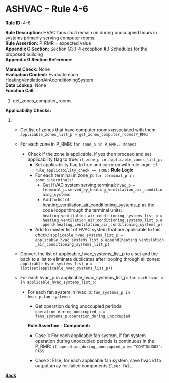 # ASHVAC – Rule 4-6

**Rule ID:** 4-6
 
**Rule Description:** HVAC fans shall remain on during unoccupied hours in systems primarily serving computer rooms.  
**Rule Assertion:** P-RMR = expected value                                           
**Appendix G Section:** Section G3.1-4 exception #3 Schedules for the proposed building  
**Appendix G Section Reference:**  

**Manual Check:** None  
**Evaluation Context:** Evaluate each HeatingVentilationAirAconditioningSystem  
**Data Lookup:** None  
**Function Call:** 

1. get_zones_computer_rooms

**Applicability Checks:** 
1. - Get list of zones that have computer rooms associated with them: `applicable_zones_list_p = get_zones_computer_rooms(P_RMR)`
    - For each zone in P_RMR: `for zone_p in P_RMR...zones:`
        - Check if the zone is applicable, if yes then proceed and set applicability flag to true: `if zone_p in applicable_zones_list_p:`
            - Set applicability flag to true and carry on with rule logic: `if rule_applicability_check == TRUE:`
            **Rule Logic**
            - For each terminal in zone_p: `for terminal_p in zone_p.terminals:`
                - Get HVAC system serving terminal: `hvac_p = terminal_p.served_by_heating_ventilation_air_conditioning_systems`
                - Add to list of heating_ventilation_air_conditioning_systems_p as the code loops through the terminal units: `heating_ventilation_air_conditioning_systems_list_p = heating_ventilation_air_conditioning_systems_list_p.append(heating_ventilation_air_conditioning_systems_p)`                    
            - Add to master list of HVAC system that are applicable to this check: `applicable_hvac_systems_list_p = applicable_hvac_systems_list_p.append(heating_ventilation_air_conditioning_systems_list_p)`         
                
    - Convert the list of applicable_hvac_systems_list_p to a set and the back to a list to eliminate duplicates after looping through all zones: 
    `applicable_hvac_systems_list_p = list(set(applicable_hvac_systems_list_p))`                             
    - For each hvac_p in applicable_hvac_systems_list_p: `for each hvac_p in applicable_hvac_systems_list_p:`                         
        - For each fan system in hvac_p: `fan_systems_p in hvac_p.fan_systems:`
            - Get operation during unoccupied periods: `operation_during_unoccupied_p = fans_systems_p.operation_during_unoccupied`

                    
            **Rule Assertion - Component:**
            - Case 1: For each applicable fan system, if fan system operation during unoccupied periods is continuous in the P_RMR: `if operation_during_unoccupied_p == “CONTINUOUS”: PASS`

            - Case 2: Else, for each applicable fan system, save hvac id to output array for failed components:`Else: FAIL`

**[Back](../_toc.md)**